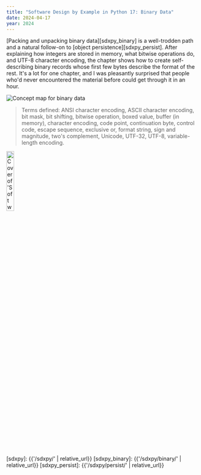```yaml
---
title: "Software Design by Example in Python 17: Binary Data"
date: 2024-04-17
year: 2024
---
```


[Packing and unpacking binary data][sdxpy_binary] is a well-trodden path
and a natural follow-on to [object persistence][sdxpy_persist].
After explaining how integers are stored in memory,
what bitwise operations do,
and UTF-8 character encoding,
the chapter shows how to create self-describing binary records
whose first few bytes describe the format of the rest.
It's a lot for one chapter,
and I was pleasantly surprised that people who'd never encountered the material before
could get through it in an hour.

<img class="centered" src="{{'/sdxpy/binary/concept_map.svg' | relative_url}}" alt="Concept map for binary data"/>

> Terms defined: ANSI character encoding, ASCII character encoding, bit mask, bit shifting, bitwise operation, boxed value, buffer (in memory), character encoding, code point, continuation byte, control code, escape sequence, exclusive or, format string, sign and magnitude, two's complement, Unicode, UTF-32, UTF-8, variable-length encoding.

<a href="https://www.routledge.com/Software-Design-by-Example-A-Tool-Based-Introduction-with-Python/Wilson/p/book/9781032725215"><img src="{{'/sdxpy/sdxpy-cover.png' | relative_url}}" alt="Cover of 'Software Design by Example'" width="20%" class="centered">
</a>

[sdxpy]: {{'/sdxpy/' | relative_url}}
[sdxpy_binary]: {{'/sdxpy/binary/' | relative_url}}
[sdxpy_persist]: {{'/sdxpy/persist/' | relative_url}}
